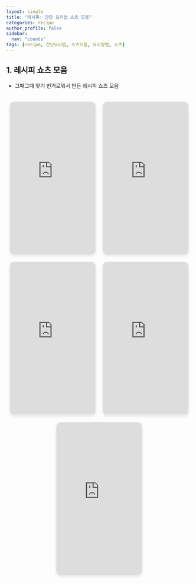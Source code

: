 ```yaml
---
layout: single
title: "레시피: 간단 요리법 쇼츠 모음"
categories: recipe
author_profile: false
sidebar:
  nav: "counts"
tags: [recipe, 간단요리법, 쇼츠모음, 요리방법, 쇼츠]
---
```


## 1. 레시피 쇼츠 모음

- 그때그때 찾기 번거로워서 만든 레시피 쇼츠 모음

<style>
  .shorts-container {
    display: flex;
    flex-wrap: wrap;
    justify-content: center;
    gap: 20px;
    width: 100%;
    padding: 20px 0;
  }
  
  .shorts-item {
    position: relative;
    width: calc(33.333% - 20px); /* PC에서 3개씩 (간격 고려) */
    max-width: 320px; /* 최대 너비 제한 */
  }
  
  .video-wrapper {
    position: relative;
    padding-bottom: 177.77%; /* 9:16 비율 유지 */
    height: 0;
    overflow: hidden;
    border-radius: 12px;
    box-shadow: 0 4px 8px rgba(0, 0, 0, 0.1);
  }
  
  .video-wrapper iframe {
    position: absolute;
    top: 0;
    left: 0;
    width: 100%;
    height: 100%;
    border: none;
  }
  
  /* 태블릿 화면에서 2개씩 배치 */
  @media (max-width: 992px) {
    .shorts-item {
      width: calc(50% - 20px); /* 태블릿에서 2개씩 */
    }
  }
  
  /* 모바일 화면에서 2개씩 배치 */
  @media (max-width: 768px) {
    .shorts-item {
      width: calc(50% - 15px); /* 모바일에서 2개씩 (간격 줄임) */
    }
    .shorts-container {
      gap: 15px;
    }
  }
  
  /* 작은 모바일 화면에서 간격 더 줄임 */
  @media (max-width: 480px) {
    .shorts-item {
      width: calc(50% - 10px);
    }
    .shorts-container {
      gap: 10px;
      padding: 10px 0;
    }
  }
</style>

<div class="shorts-container">
  <!-- 첫 번째 쇼츠 -->
  <div class="shorts-item">
    <div class="video-wrapper">
      <iframe 
        src="https://www.youtube.com/embed/rFAnlXueVRs?playsinline=1" 
        title="레시피 쇼츠 1" 
        allow="accelerometer; clipboard-write; encrypted-media; gyroscope; picture-in-picture; web-share; fullscreen" 
        referrerpolicy="strict-origin-when-cross-origin" 
        allowfullscreen>
      </iframe>
    </div>
  </div>
  
  <!-- 두 번째 쇼츠 -->
  <div class="shorts-item">
    <div class="video-wrapper">
      <iframe 
        src="https://www.youtube.com/embed/kfs1JYtT15c?playsinline=1" 
        title="레시피 쇼츠 2" 
        allow="accelerometer; clipboard-write; encrypted-media; gyroscope; picture-in-picture; web-share; fullscreen" 
        referrerpolicy="strict-origin-when-cross-origin" 
        allowfullscreen>
      </iframe>
    </div>
  </div>
  
  <!-- 세 번째 쇼츠 -->
  <div class="shorts-item">
    <div class="video-wrapper">
      <iframe 
        src="https://www.youtube.com/embed/Jz6cI51cuEM?playsinline=1" 
        title="레시피 쇼츠 3" 
        allow="accelerometer; clipboard-write; encrypted-media; gyroscope; picture-in-picture; web-share; fullscreen" 
        referrerpolicy="strict-origin-when-cross-origin" 
        allowfullscreen>
      </iframe>
    </div>
  </div>
  
  <!-- 추가 쇼츠는 필요에 따라 아래와 같이 더 추가할 수 있습니다 -->
  <!-- <div class="shorts-item">...</div> -->
  <div class="shorts-item">
    <div class="video-wrapper">
      <iframe 
        src="https://www.youtube.com/embed/eOa4luF4UVQ?playsinline=1" 
        title="레시피 쇼츠 3" 
        allow="accelerometer; clipboard-write; encrypted-media; gyroscope; picture-in-picture; web-share; fullscreen" 
        referrerpolicy="strict-origin-when-cross-origin" 
        allowfullscreen>
      </iframe>
    </div>
  </div>

  <div class="shorts-item">
    <div class="video-wrapper">
      <iframe 
        src="https://www.youtube.com/embed/wRfL7OFb_BE?playsinline=1" 
        title="레시피 쇼츠 3" 
        allow="accelerometer; clipboard-write; encrypted-media; gyroscope; picture-in-picture; web-share; fullscreen" 
        referrerpolicy="strict-origin-when-cross-origin" 
        allowfullscreen>
      </iframe>
    </div>
  </div>



</div>